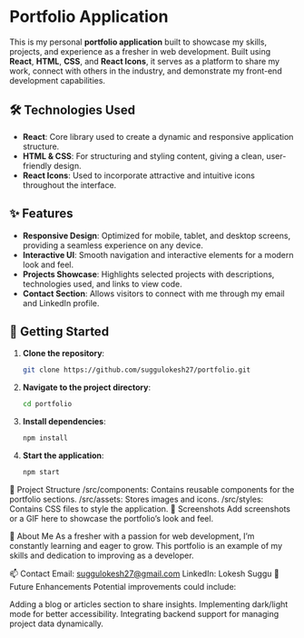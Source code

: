 # Portfolio Application

This is my personal **portfolio application** built to showcase my skills, projects, and experience as a fresher in web development. Built using **React**, **HTML**, **CSS**, and **React Icons**, it serves as a platform to share my work, connect with others in the industry, and demonstrate my front-end development capabilities.

## 🛠️ Technologies Used

- **React**: Core library used to create a dynamic and responsive application structure.
- **HTML & CSS**: For structuring and styling content, giving a clean, user-friendly design.
- **React Icons**: Used to incorporate attractive and intuitive icons throughout the interface.

## ✨ Features

- **Responsive Design**: Optimized for mobile, tablet, and desktop screens, providing a seamless experience on any device.
- **Interactive UI**: Smooth navigation and interactive elements for a modern look and feel.
- **Projects Showcase**: Highlights selected projects with descriptions, technologies used, and links to view code.
- **Contact Section**: Allows visitors to connect with me through my email and LinkedIn profile.

## 🚀 Getting Started

1. **Clone the repository**:
   ```bash
   git clone https://github.com/suggulokesh27/portfolio.git
2. **Navigate to the project directory**:
   ```bash
   cd portfolio
3. **Install dependencies**:
   ```bash
   npm install
4. **Start the application**:
   ```bash
   npm start

📂 Project Structure
/src/components: Contains reusable components for the portfolio sections.
/src/assets: Stores images and icons.
/src/styles: Contains CSS files to style the application.
📸 Screenshots
Add screenshots or a GIF here to showcase the portfolio’s look and feel.

👋 About Me
As a fresher with a passion for web development, I’m constantly learning and eager to grow. This portfolio is an example of my skills and dedication to improving as a developer.

📫 Contact
Email: suggulokesh27@gmail.com
LinkedIn: Lokesh Suggu
🔧 Future Enhancements
Potential improvements could include:

Adding a blog or articles section to share insights.
Implementing dark/light mode for better accessibility.
Integrating backend support for managing project data dynamically.  

